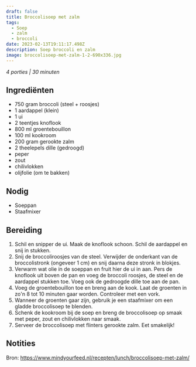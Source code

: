 ```yaml
---
draft: false
title: Broccolisoep met zalm
tags:
  - Soep
  - zalm
  - broccoli
date: 2023-02-13T19:11:17.498Z
description: Soep broccoli en zalm
image: broccolisoep-met-zalm-1-2-690x336.jpg
---
```


_4 porties | 30 minuten_

## Ingrediënten
- 750 gram broccoli (steel + roosjes)
- 1 aardappel (klein)
- 1 ui
- 2 teentjes knoflook  
- 800 ml groentebouillon
- 100 ml kookroom
- 200 gram gerookte zalm
- 2 theelepels dille (gedroogd)
- peper
- zout
- chilivlokken
- olijfolie (om te bakken)
  
## Nodig
- Soeppan
- Staafmixer

##  Bereiding

1. Schil en snipper de ui. Maak de knoflook schoon. Schil de aardappel en snij in stukken.
2. Snij de broccoliroosjes van de steel. Verwijder de onderkant van de broccolistronk (ongeveer 1 cm) en snij daarna deze stronk in blokjes.
3. Verwarm wat olie in de soeppan en fruit hier de ui in aan. Pers de knoflook uit boven de pan en voeg de broccoli roosjes, de steel en de aardappel stukken toe. Voeg ook de gedroogde dille toe aan de pan.
4. Voeg de groentebouillon toe en breng aan de kook. Laat de groenten in zo'n 8 tot 10 minuten gaar worden. Controleer met een vork.
5. Wanneer de groenten gaar zijn, gebruik je een staafmixer om een gladde broccolisoep te blenden.
6. Schenk de kookroom bij de soep en breng de broccolisoep op smaak met peper, zout en chilivlokken naar smaak.
7. Serveer de broccolisoep met flinters gerookte zalm. Eet smakelijk!

## Notities
Bron: https://www.mindyourfeed.nl/recepten/lunch/broccolisoep-met-zalm/